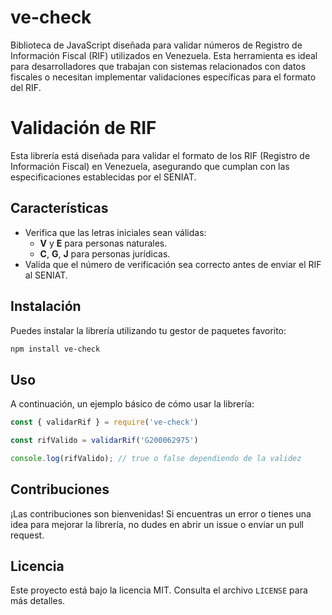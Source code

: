 # ve-check
Biblioteca de JavaScript diseñada para validar números de Registro de Información Fiscal (RIF) utilizados en Venezuela. Esta herramienta es ideal para desarrolladores que trabajan con sistemas relacionados con datos fiscales o necesitan implementar validaciones específicas para el formato del RIF. 

# Validación de RIF

Esta librería está diseñada para validar el formato de los RIF (Registro de Información Fiscal) en Venezuela, asegurando que cumplan con las especificaciones establecidas por el SENIAT.

## Características

- Verifica que las letras iniciales sean válidas:
    - **V** y **E** para personas naturales.
    - **C**, **G**, **J** para personas jurídicas.
- Valida que el número de verificación sea correcto antes de enviar el RIF al SENIAT.

## Instalación

Puedes instalar la librería utilizando tu gestor de paquetes favorito:

```bash
npm install ve-check
```

## Uso

A continuación, un ejemplo básico de cómo usar la librería:

```javascript
const { validarRif } = require('ve-check')

const rifValido = validarRif('G200062975')

console.log(rifValido); // true o false dependiendo de la validez
```

## Contribuciones

¡Las contribuciones son bienvenidas! Si encuentras un error o tienes una idea para mejorar la librería, no dudes en abrir un issue o enviar un pull request.

## Licencia

Este proyecto está bajo la licencia MIT. Consulta el archivo `LICENSE` para más detalles.
